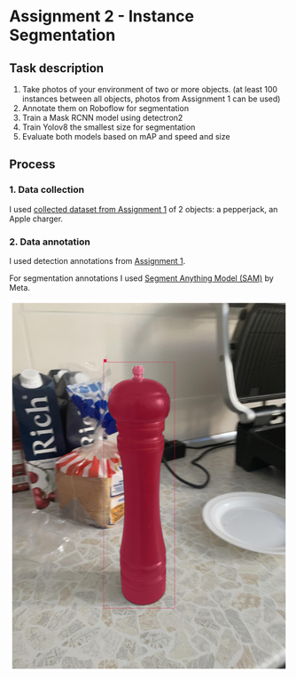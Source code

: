 # Assignment 2 - Instance Segmentation

## Task description
1. Take photos of your environment of two or more objects. (at least 100 instances between all objects, photos from Assignment 1 can be used)
2. Annotate them on Roboflow for segmentation
3. Train a Mask RCNN model using detectron2
4. Train Yolov8 the smallest size for segmentation
5. Evaluate both models based on mAP and speed and size

## Process
### 1. Data collection
I used [collected dataset from Assignment 1](../object_detection#1-data-collection) of 2 objects: a pepperjack, an Apple charger.

### 2. Data annotation
I used detection annotations from [Assignment 1](../object_detection#2-data-annotation).

For segmentation annotations I used [Segment Anything Model (SAM)](https://github.com/facebookresearch/segment-anything) by Meta.

![](readme_assets/seg.png)